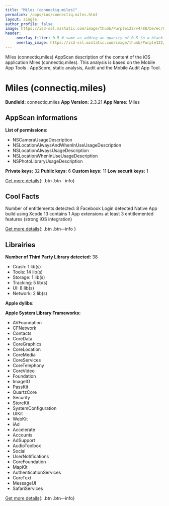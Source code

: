 ```yaml
---
title: "Miles (connectiq.miles)"
permalink: /apps/ios/connectiq.miles.html
layout: single
author_profile: false
image: https://is3-ssl.mzstatic.com/image/thumb/Purple122/v4/88/be/ec/88beecb7-d8b7-439b-fd9b-3ac2c16cc64f/AppIcon-0-1x_U007emarketing-0-10-0-85-220.png/512x512bb.jpg
header: 
     overlay_filter: 0.5 # same as adding an opacity of 0.5 to a black background
     overlay_image: https://is3-ssl.mzstatic.com/image/thumb/Purple122/v4/88/be/ec/88beecb7-d8b7-439b-fd9b-3ac2c16cc64f/AppIcon-0-1x_U007emarketing-0-10-0-85-220.png/512x512bb.jpg
---
```

Miles (connectiq.miles) AppScan description of the content of the iOS application Miles (connectiq.miles). This analysis is based on the Mobile App Tools : AppScore, static analysis, Audit and the Mobile Audit App Tool.

# Miles (connectiq.miles)

**BundleId:** connectiq.miles
**App Version:** 2.3.21
**App Name:** Miles


## AppScan informations 

**List of permissions:** 
- NSCameraUsageDescription
- NSLocationAlwaysAndWhenInUseUsageDescription
- NSLocationAlwaysUsageDescription
- NSLocationWhenInUseUsageDescription
- NSPhotoLibraryUsageDescription
  
  
**Private keys:** 32
**Public keys:** 6
**Custom keys:** 11
**Low securit keys:** 1
  
[Get more details](/pricing.html){: .btn .btn--info}

## Cool Facts

Number of entitlements detected: 8
Facebook Login detected
Native App
build using Xcode 13
contains 1 App extensions
at least 3 entitlemented features (strong iOS integration)
  
[Get more details](/pricing.html){: .btn .btn--info }

## Librairies 
**Number of Third Party Library detected:** 38
- Crash: 1 lib(s)
- Tools: 14 lib(s)
- Storage: 1 lib(s)
- Tracking: 5 lib(s)
- UI: 8 lib(s)
- Network: 2 lib(s)


**Apple dylibs:**


**Apple System Library Frameworks:**
- AVFoundation
- CFNetwork
- Contacts
- CoreData
- CoreGraphics
- CoreLocation
- CoreMedia
- CoreServices
- CoreTelephony
- CoreVideo
- Foundation
- ImageIO
- PassKit
- QuartzCore
- Security
- StoreKit
- SystemConfiguration
- UIKit
- WebKit
- iAd
- Accelerate
- Accounts
- AdSupport
- AudioToolbox
- Social
- UserNotifications
- CoreFoundation
- MapKit
- AuthenticationServices
- CoreText
- MessageUI
- SafariServices


  
[Get more details](/pricing.html){: .btn .btn--info}

